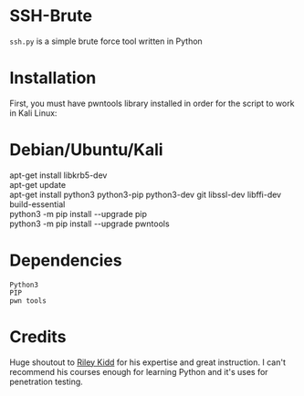 # SSH-Brute

`ssh.py` is a simple brute force tool written in Python

# Installation

First, you must have pwntools library installed in order for the script to work in Kali Linux:

# Debian/Ubuntu/Kali

apt-get install libkrb5-dev  
apt-get update  
apt-get install python3 python3-pip python3-dev git libssl-dev libffi-dev build-essential  
python3 -m pip install --upgrade pip  
python3 -m pip install --upgrade pwntools  

# Dependencies

    Python3
    PIP
    pwn tools
    
# Credits

Huge shoutout to [Riley Kidd](https://twitter.com/247CTF) for his expertise and great instruction. I can't recommend his courses enough for learning Python and it's uses for penetration testing.
